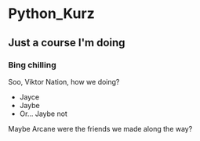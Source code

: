 # Python_Kurz

## Just a course I'm doing

### Bing chilling

Soo, Viktor Nation, how we doing?

- Jayce
- Jaybe
- Or... Jaybe not


Maybe Arcane were the friends we made along the way?